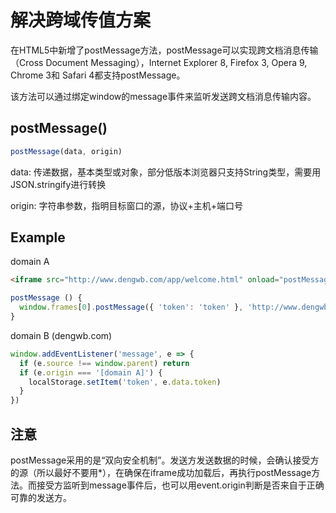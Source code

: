 # 解决跨域传值方案

在HTML5中新增了postMessage方法，postMessage可以实现跨文档消息传输（Cross Document Messaging），Internet Explorer 8, Firefox 3, Opera 9, Chrome 3和 Safari 4都支持postMessage。

该方法可以通过绑定window的message事件来监听发送跨文档消息传输内容。


## postMessage()

``` js
postMessage(data, origin)
```

data: 传递数据，基本类型或对象，部分低版本浏览器只支持String类型，需要用JSON.stringify进行转换

origin: 字符串参数，指明目标窗口的源，协议+主机+端口号

## Example

domain A
``` html
<iframe src="http://www.dengwb.com/app/welcome.html" onload="postMessage"/>
```

``` js
postMessage () {
  window.frames[0].postMessage({ 'token': 'token' }, 'http://www.dengwb.com/app/welcome.html')
}
```

domain B (dengwb.com)
``` js
window.addEventListener('message', e => {
  if (e.source !== window.parent) return
  if (e.origin === '[domain A]') {
    localStorage.setItem('token', e.data.token)
  }
})
```

## 注意

postMessage采用的是“双向安全机制”。发送方发送数据的时候，会确认接受方的源（所以最好不要用*），在确保在iframe成功加载后，再执行postMessage方法。而接受方监听到message事件后，也可以用event.origin判断是否来自于正确可靠的发送方。